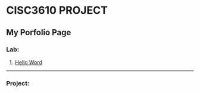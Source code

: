 # CISC3610 PROJECT
## My Porfolio Page

### Lab:
1. [Hello Word](CISC3610/HELLEWORLD.html)





_______________________________________________
### Project:
